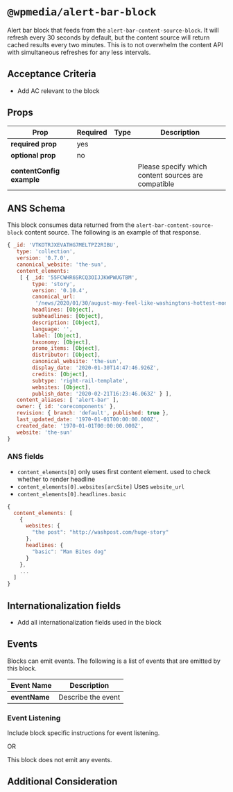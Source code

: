 # `@wpmedia/alert-bar-block`

Alert bar block that feeds from the `alert-bar-content-source-block`. It will refresh every 30 seconds by default, but the content source will return cached results every two minutes. This is to not overwhelm the content API with simultaneous refreshes for any less intervals.

## Acceptance Criteria

- Add AC relevant to the block

## Props

| **Prop**                  | **Required** | **Type** | **Description**                                     |
| ------------------------- | ------------ | -------- | --------------------------------------------------- |
| **required prop**         | yes          |          |                                                     |
| **optional prop**         | no           |          |                                                     |
| **contentConfig example** |              |          | Please specify which content sources are compatible |

## ANS Schema

This block consumes data returned from the `alert-bar-content-source-block` content source. The following is an example of that response.

```js
{ _id: 'VTKOTRJXEVATHG7MELTPZ2RIBU',
   type: 'collection',
   version: '0.7.0',
   canonical_website: 'the-sun',
   content_elements:
    [ { _id: '55FCWHR6SRCQ3OIJJKWPWUGTBM',
        type: 'story',
        version: '0.10.4',
        canonical_url:
         '/news/2020/01/30/august-may-feel-like-washingtons-hottest-month-but-its-not/',
        headlines: [Object],
        subheadlines: [Object],
        description: [Object],
        language: '',
        label: [Object],
        taxonomy: [Object],
        promo_items: [Object],
        distributor: [Object],
        canonical_website: 'the-sun',
        display_date: '2020-01-30T14:47:46.926Z',
        credits: [Object],
        subtype: 'right-rail-template',
        websites: [Object],
        publish_date: '2020-02-21T16:23:46.063Z' } ],
   content_aliases: [ 'alert-bar' ],
   owner: { id: 'corecomponents' },
   revision: { branch: 'default', published: true },
   last_updated_date: '1970-01-01T00:00:00.000Z',
   created_date: '1970-01-01T00:00:00.000Z',
   website: 'the-sun'
}
```

### ANS fields

- `content_elements[0]` only uses first content element. used to check whether to render headline
- `content_elements[0].websites[arcSite]` Uses `website_url`
- `content_elements[0].headlines.basic`

```js
{
  content_elements: [
    {
      websites: {
        "the post": "http://washpost.com/huge-story"
      },
      headlines: {
        "basic": "Man Bites dog"
      }
    },
    ...
  ]
}
```

## Internationalization fields

- Add all internationalization fields used in the block

## Events

Blocks can emit events. The following is a list of events that are emitted by this block.

| **Event Name** | **Description**    |
| -------------- | ------------------ |
| **eventName**  | Describe the event |

### Event Listening

Include block specific instructions for event listening.

OR

This block does not emit any events.

## Additional Consideration
